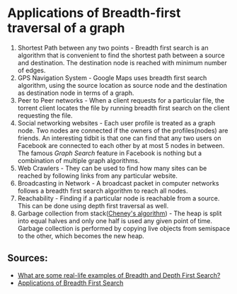 # Applications of Breadth-first traversal of a graph


1. Shortest Path between any two points - Breadth first search is an algorithm that is convenient to find the shortest path between a source and destination. The destination node is reached with minimum number of edges. 
2. GPS Navigation System - Google Maps uses breadth first search algorithm, using the source location as source node and the destination as destination node in terms of a graph. 
3. Peer to Peer networks - When a client requests for a particular file, the torrent client locates the file by running breadth first search on the client requesting the file.  
4. Social networking websites - Each user profile is treated as a graph node. Two nodes are connected if the owners of the profiles(nodes) are friends. An interesting tidbit is that one can find that any two users on Facebook are connected to each other by at most 5 nodes in between. The famous *Graph Search* feature in Facebook is nothing but a combination of multiple graph algorithms. 
5. Web Crawlers - They can be used to find how many sites can be reached by following links from any particular website.
6. Broadcasting in Network - A broadcast packet in computer networks follows a breadth first search algorithm to reach all nodes.
7. Reachability - Finding if a particular node is reachable from a source. This can be done using depth first traversal as well.
8. Garbage collection from stack([Cheney's algorithm](https://en.wikipedia.org/wiki/Cheney%27s_algorithm)) - The heap is split into equal halves and only one half is used any given point of time. Garbage collection is performed by copying live objects from semispace to the other, which becomes the new heap. 

## Sources:

* [What are some real-life examples of Breadth and Depth First Search?](https://www.quora.com/What-are-some-real-life-examples-of-Breadth-and-Depth-First-Search)
* [Applications of Breadth First Search](https://www.geeksforgeeks.org/applications-of-breadth-first-traversal/)
